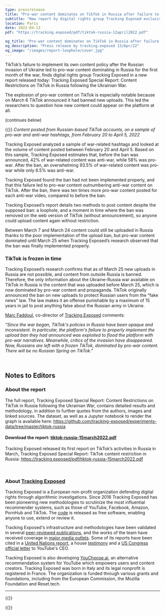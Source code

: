 ```yaml
---
type: pressrelease
title: "Pro-war content dominates on TikTok in Russia after failure to implement its own policy"
subtitle: "New report by digital rights group Tracking Exposed exclusively reveals how pro-war content on TikTok exploded - while anti-war content dropped dramatically - at a critical time in the Ukraine-Russia war."
location: Paris
date: 2022-04-13
pdf: "https://tracking.exposed/pdf/tiktok-russia-12april2022.pdf"

og_title: "Pro-war content dominates on TikTok in Russia after failure to implement its own policy"
og_description: "Press release by tracking.exposed 13/Apr/22"
og_image: "/images/report-loophole/cover.jpg"
---
```


TikTok’s failure to implement its own content policy after the Russian invasion of Ukraine led to pro-war content dominating in Russia for the first month of the war, finds digital rights group Tracking Exposed in a new report released today: Tracking Exposed Special Report: 
Content Restrictions on TikTok in Russia following the Ukrainian War.

The explosion of pro-war content on TikTok is especially notable because on March 6 TikTok announced it had banned new uploads. This led the researchers to question how new content could appear on the platform at all. 

(continues below)

{{<PR-img href="/images/report-loophole/loophole.png">}}
_Content posted from Russian-based TikTok accounts, on a sample of pro-war and anti-war hashtags, from February 20 to April 5, 2022_

Tracking Exposed analyzed a sample of war-related hashtags and looked at the volume of content posted between February 20 and April 5. Based on this sample, Tracking Exposed estimates that, before the ban was announced, 42% of war-related content was anti-war, while 58% was pro-war. After the ban, an overwhelming 93.5% of war-related content was pro-war while only 6.5% was anti-war.

Tracking Exposed found the ban had not been implemented properly, and that this failure led to pro-war content outnumbering anti-war content on TikTok. After the ban, there was ten times more pro-war content posted for each anti-war video, compared to before the ban.

Tracking Exposed’s report details two methods to post content despite the supposed ban: a loophole, and a moment in time where the ban was removed on the web version of TikTok (without announcement), so anyone could upload content again without restriction.

Between March 7 and March 24 content could still be uploaded in Russia thanks to the poor implementation of the upload ban, but pro-war content dominated until March 25 when Tracking Exposed’s research observed that the ban was finally implemented properly.

### TikTok is frozen in time 

Tracking Exposed’s research confirms that as of March 25 new uploads in Russia are not possible, and content from outside Russia is banned. Therefore, the only information about the Ukraine-Russia war available on TikTok in Russia is the content that was uploaded before March 25, which is now dominated by pro-war content and propaganda.
TikTok originally announced the ban on new uploads to protect Russian users from the “fake news” law. The law makes it an offense punishable by a maximum of 15 years in jail to post anything false about the Russian army in Ukraine. 

[Marc Faddoul](https://twitter.com/MarcFaddoul), co-director of [Tracking Exposed](https://twitter.com/trackingexposed) comments:

_“Since the war began, TikTok's policies in Russia have been opaque and inconsistent. In particular, the platform's failure to properly implement the upload ban they had announced was exploited to flood the platform with pro-war narratives. Meanwhile, critics of the invasion have disappeared. Now, Russians are left with a frozen TikTok, dominated by pro-war content. There will be no Russian Spring on TikTok."_

<br>

## Notes to Editors

### About the report

The full report, Tracking Exposed Special Report: 
Content Restrictions on TikTok in Russia following the Ukrainian War, contains detailed results and methodology, in addition to further quotes from the authors, images and linked sources. The dataset, as well as a Jupyter notebook to render the graph is available here:
https://github.com/tracking-exposed/experiments-data/tree/master/tiktok-russia


#### Download the report: [tiktok-russia-15march2022.pdf](/pdf/tiktok-russia-12april2022.pdf)

Tracking Exposed released its first report on TikTok’s activities in Russia in March, Tracking Exposed Special Report: TikTok content restriction in Russia: https://tracking.exposed/pdf/tiktok-russia-15march2022.pdf

<br>

### About [Tracking Exposed](https://tracking.exposed/)

Tracking Exposed is a European non-profit organization defending digital rights through algorithmic investigations.
Since 2016 Tracking Exposed has been pioneering new methodologies to scrutinize the most influential recommender systems, such as those of YouTube, Facebook, Amazon, PornHub and TikTok. The [code](https://github.com/tracking-exposed) is released as free software, enabling anyone to use, extend or review it. 

Tracking Exposed's infrastructure and methodologies have been validated in several [peer-reviewed publications,](https://tracking.exposed/publications/) and the works of the team have received coverage in [major media outlets](http://www.marcfaddoul.com/#in-the-news). Some of its reports have been cited in a [United Nations report](https://undocs.org/pdf?symbol=en/A/73/348), a house [testimony](https://www.ischool.berkeley.edu/news/2020/hany-farid-how-disinformation-dividing-nation) and a [US Congress official letter](https://malinowski.house.gov/sites/malinowski.house.gov/files/Letter%20to%20YouTube%20--%20Malinowski_Eshoo_final_0.pdf) to YouTube's CEO.

Tracking Exposed is also developing [YouChoose.ai](https://youchoose.ai/), an alternative recommendation system for YouTube which empowers users and content creators. Tracking Exposed was born in Italy and its legal nonprofit is registered in France. The organization is funded through various grants and foundations, including from the European Commission, the Mozilla Foundation and Reset.tech.

--- 


{{<subscribe-newsletter reason="press--list">}}


{{<contacts>}}
